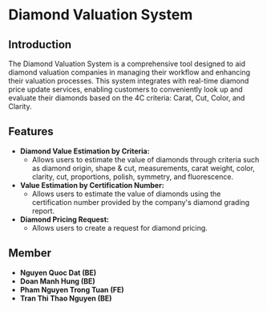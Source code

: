 # Diamond Valuation System

## Introduction
The Diamond Valuation System is a comprehensive tool designed to aid diamond valuation companies in managing their workflow and enhancing their valuation processes. This system integrates with real-time diamond price update services, enabling customers to conveniently look up and evaluate their diamonds based on the 4C criteria: Carat, Cut, Color, and Clarity.

## Features
- **Diamond Value Estimation by Criteria:**
  - Allows users to estimate the value of diamonds through criteria such as diamond origin, shape & cut, measurements, carat weight, color, clarity, cut, proportions, polish, symmetry, and fluorescence.
- **Value Estimation by Certification Number:**
  - Allows users to estimate the value of diamonds using the certification number provided by the company's diamond grading report.
- **Diamond Pricing Request:**
  - Allows users to create a request for diamond pricing.
## Member
- **Nguyen Quoc Dat (BE)**
- **Doan Manh Hung (BE)**
- **Pham Nguyen Trong Tuan (FE)**
- **Tran Thi Thao Nguyen (BE)**